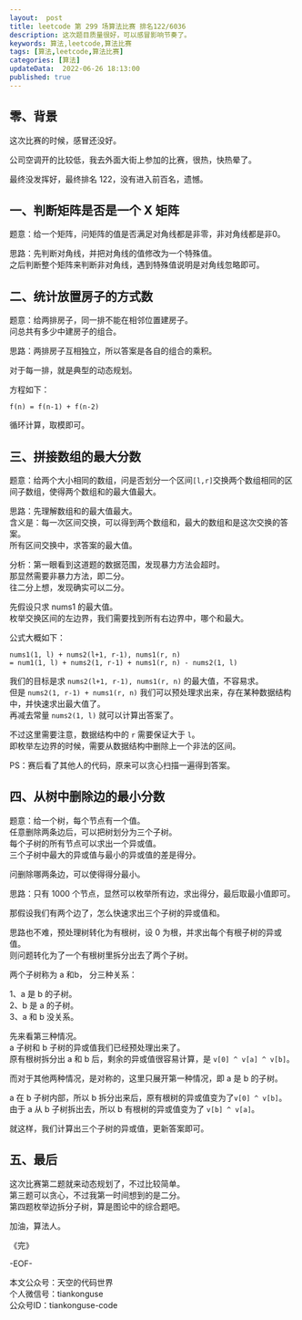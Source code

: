 ```yaml
---   
layout:  post  
title: leetcode 第 299 场算法比赛 排名122/6036  
description: 这次题目质量很好，可以感冒影响节奏了。  
keywords: 算法,leetcode,算法比赛  
tags: [算法,leetcode,算法比赛]    
categories: [算法]  
updateData:  2022-06-26 18:13:00  
published: true  
---  
```



## 零、背景  


这次比赛的时候，感冒还没好。  


公司空调开的比较低，我去外面大街上参加的比赛，很热，快热晕了。  


最终没发挥好，最终排名 122，没有进入前百名，遗憾。  


## 一、判断矩阵是否是一个 X 矩阵  


题意：给一个矩阵，问矩阵的值是否满足对角线都是非零，非对角线都是非0。  



思路：先判断对角线，并把对角线的值修改为一个特殊值。  
之后判断整个矩阵来判断非对角线，遇到特殊值说明是对角线忽略即可。  


## 二、统计放置房子的方式数  


题意：给两排房子，同一排不能在相邻位置建房子。  
问总共有多少中建房子的组合。  


思路：两排房子互相独立，所以答案是各自的组合的乘积。  


对于每一排，就是典型的动态规划。  


方程如下：  


```
f(n) = f(n-1) + f(n-2)
```


循环计算，取模即可。  


## 三、拼接数组的最大分数  


题意：给两个大小相同的数组，问是否划分一个区间`[l,r]`交换两个数组相同的区间子数组，使得两个数组和的最大值最大。  



思路：先理解数组和的最大值最大。  
含义是：每一次区间交换，可以得到两个数组和，最大的数组和是这次交换的答案。  
所有区间交换中，求答案的最大值。  



分析：第一眼看到这道题的数据范围，发现暴力方法会超时。  
那显然需要非暴力方法，即二分。  
往二分上想，发现确实可以二分。  


先假设只求 nums1 的最大值。  
枚举交换区间的左边界，我们需要找到所有右边界中，哪个和最大。  


公式大概如下：  


```
nums1(1, l) + nums2(l+1, r-1), nums1(r, n)
= num1(1, l) + nums2(1, r-1) + nums1(r, n) - nums2(1, l)
```


我们的目标是求 `nums2(l+1, r-1), nums1(r, n)` 的最大值，不容易求。  
但是 `nums2(1, r-1) + nums1(r, n)` 我们可以预处理求出来，存在某种数据结构中，并快速求出最大值了。  
再减去常量 `nums2(1, l)` 就可以计算出答案了。  


不过这里需要注意，数据结构中的 `r` 需要保证大于 `l`。  
即枚举左边界的时候，需要从数据结构中删除上一个非法的区间。  


PS：赛后看了其他人的代码，原来可以贪心扫描一遍得到答案。  


## 四、从树中删除边的最小分数  


题意：给一个树，每个节点有一个值。  
任意删除两条边后，可以把树划分为三个子树。  
每个子树的所有节点可以求出一个异或值。  
三个子树中最大的异或值与最小的异或值的差是得分。  


问删除哪两条边，可以使得得分最小。  



思路：只有 1000 个节点，显然可以枚举所有边，求出得分，最后取最小值即可。  


那假设我们有两个边了，怎么快速求出三个子树的异或值和。  


思路也不难，预处理树转化为有根树，设 0 为根，并求出每个有根子树的异或值。  
则问题转化为了一个有根树里拆分出去了两个子树。  


两个子树称为 a 和b， 分三种关系：  


1、a 是 b 的子树。  
2、b 是 a 的子树。  
3、a 和 b 没关系。  


先来看第三种情况。  
a 子树和 b 子树的异或值我们已经预处理出来了。  
原有根树拆分出 a 和 b 后，剩余的异或值很容易计算，是 `v[0] ^ v[a] ^ v[b]`。  


而对于其他两种情况，是对称的，这里只展开第一种情况，即 a 是 b 的子树。  


a 在 b 子树内部，所以 b 拆分出来后，原有根树的异或值变为了`v[0] ^ v[b]`。  
由于 a 从 b 子树拆出去，所以 b 有根树的异或值变为了 `v[b] ^ v[a]`。  


就这样，我们计算出三个子树的异或值，更新答案即可。  


## 五、最后  


这次比赛第二题就来动态规划了，不过比较简单。  
第三题可以贪心，不过我第一时间想到的是二分。  
第四题枚举边拆分子树，算是图论中的综合题吧。  



加油，算法人。  


《完》  


-EOF-  



本文公众号：天空的代码世界  
个人微信号：tiankonguse  
公众号ID：tiankonguse-code  
  

